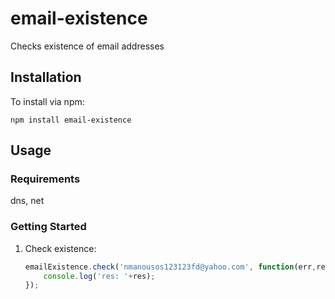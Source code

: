 # email-existence

Checks existence of email addresses

## Installation

To install via npm:

    npm install email-existence

## Usage

### Requirements

dns, net

### Getting Started

1.  Check existence:
    ```javascript
	emailExistence.check('nmanousos123123fd@yahoo.com', function(err,res){
		console.log('res: '+res);
	});
    ```	